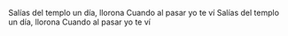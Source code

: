Salías del templo un día, llorona
Cuando al pasar yo te ví
Salías del templo un día, llorona
Cuando al pasar yo te ví